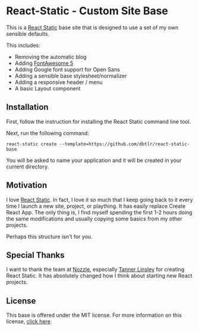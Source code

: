 # React-Static - Custom Site Base

This is a [React Static](https://react-static.js.org/) base site that is designed to use a set of my own sensible defaults.

This includes:

- Removing the automatic blog
- Adding [FontAwesome 5](https://fontawesome.com)
- Adding Google font support for Open Sans
- Adding a sensible base stylesheet/normalizer
- Adding a responsive header / menu
- A basic Layout component

## Installation

First, follow the instruction for installing the React Static command line tool.

Next, run the following command:

```
react-static create --template=https://github.com/dbtlr/react-static-base
```

You will be asked to name your application and it will be created in your current directory.

## Motivation

I love [React Static](https://react-static.js.org/). In fact, I love it so much that I keep going back to it every time I launch a new site, project, or plaything. It has easily replace Create React App. The only thing is, I find myself spending the first 1-2 hours doing the same modifications and usually copying some basics from my other projects.

Perhaps this structure isn't for you.

## Special Thanks

I want to thank the team at [Nozzle](https://nozzle.io), especially [Tanner Linsley](https://github.com/tannerlinsley) for creating React Static. It has absolutely changed how I think about starting new React projects.

## License

This base is offered under the MIT license. For more information on this license, [click here](https://github.com/dbtlr/react-static-base/blob/master/LICENSE).
